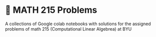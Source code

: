 # 🧮 MATH 215 Problems
A collections of Google colab notebooks with solutions for the assigned problems of math 215 (Computational Linear Algebrea) at BYU
